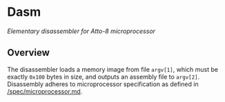 # Dasm

_Elementary disassembler for Atto-8 microprocessor_

## Overview

The disassembler loads a memory image from file `argv[1]`, which must be exactly `0x100` bytes in size, and outputs an assembly file to `argv[2]`. Disassembly adheres to microprocessor specification as defined in [/spec/microprocessor.md](../spec/microprocessor.md).
